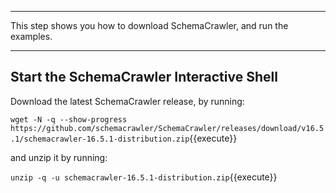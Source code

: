 -----

This step shows you how to download SchemaCrawler, and run the examples.

-----

## Start the SchemaCrawler Interactive Shell

Download the latest SchemaCrawler release, by running:

`wget -N -q --show-progress  https://github.com/schemacrawler/SchemaCrawler/releases/download/v16.5.1/schemacrawler-16.5.1-distribution.zip`{{execute}}

and unzip it by running:

`unzip -q -u schemacrawler-16.5.1-distribution.zip`{{execute}}
